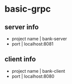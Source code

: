 # basic-grpc

## server info
- project name | bank-server
- port | localhost:8081

## client info
- project name | bank-client
- port | localhost:8080
